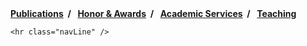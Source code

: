 <div class="navi">
    <span><strong><a href="#publications">Publications</a>&nbsp;&nbsp;/&nbsp;&nbsp;</strong></span>
    <span><strong><a href="#honors">Honor & Awards</a>&nbsp;&nbsp;/&nbsp;&nbsp;</strong></span>
    <span><strong><a href="#academic_activity">Academic Services</a>&nbsp;&nbsp;/&nbsp;&nbsp;</strong></span>
    <span><strong><a href="#teaching">Teaching</a></strong></span>

    <hr class="navLine" />
</div>